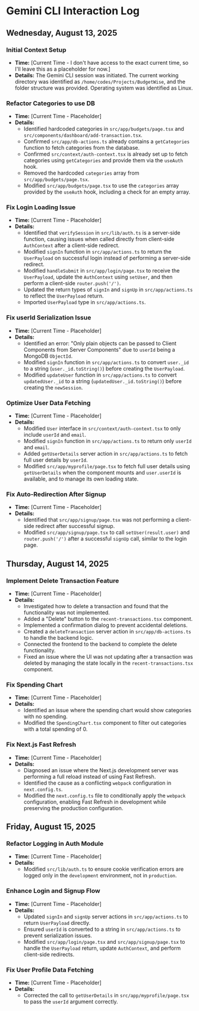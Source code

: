 # Gemini CLI Interaction Log

## Wednesday, August 13, 2025

### Initial Context Setup
- **Time:** [Current Time - I don't have access to the exact current time, so I'll leave this as a placeholder for now.]
- **Details:** The Gemini CLI session was initiated. The current working directory was identified as `/home/codes/Projects/BudgetWise`, and the folder structure was provided. Operating system was identified as Linux.

### Refactor Categories to use DB
- **Time:** [Current Time - Placeholder]
- **Details:**
    - Identified hardcoded categories in `src/app/budgets/page.tsx` and `src/components/dashboard/add-transaction.tsx`.
    - Confirmed `src/app/db-actions.ts` already contains a `getCategories` function to fetch categories from the database.
    - Confirmed `src/context/auth-context.tsx` is already set up to fetch categories using `getCategories` and provide them via the `useAuth` hook.
    - Removed the hardcoded `categories` array from `src/app/budgets/page.tsx`.
    - Modified `src/app/budgets/page.tsx` to use the `categories` array provided by the `useAuth` hook, including a check for an empty array.

### Fix Login Loading Issue
- **Time:** [Current Time - Placeholder]
- **Details:**
    - Identified that `verifySession` in `src/lib/auth.ts` is a server-side function, causing issues when called directly from client-side `AuthContext` after a client-side redirect.
    - Modified `signIn` function in `src/app/actions.ts` to return the `UserPayload` on successful login instead of performing a server-side redirect.
    - Modified `handleSubmit` in `src/app/login/page.tsx` to receive the `UserPayload`, update the `AuthContext` using `setUser`, and then perform a client-side `router.push('/')`.
    - Updated the return types of `signIn` and `signUp` in `src/app/actions.ts` to reflect the `UserPayload` return.
    - Imported `UserPayload` type in `src/app/actions.ts`.

### Fix userId Serialization Issue
- **Time:** [Current Time - Placeholder]
- **Details:**
    - Identified an error: "Only plain objects can be passed to Client Components from Server Components" due to `userId` being a MongoDB `ObjectId`.
    - Modified `signIn` function in `src/app/actions.ts` to convert `user._id` to a string (`user._id.toString()`) before creating the `UserPayload`.
    - Modified `updateUser` function in `src/app/actions.ts` to convert `updatedUser._id` to a string (`updatedUser._id.toString()`) before creating the `newSession`.

### Optimize User Data Fetching
- **Time:** [Current Time - Placeholder]
- **Details:**
    - Modified `User` interface in `src/context/auth-context.tsx` to only include `userId` and `email`.
    - Modified `signIn` function in `src/app/actions.ts` to return only `userId` and `email`.
    - Added `getUserDetails` server action in `src/app/actions.ts` to fetch full user details by `userId`.
    - Modified `src/app/myprofile/page.tsx` to fetch full user details using `getUserDetails` when the component mounts and `user.userId` is available, and to manage its own loading state.

### Fix Auto-Redirection After Signup
- **Time:** [Current Time - Placeholder]
- **Details:**
    - Identified that `src/app/signup/page.tsx` was not performing a client-side redirect after successful signup.
    - Modified `src/app/signup/page.tsx` to call `setUser(result.user)` and `router.push('/')` after a successful `signUp` call, similar to the login page.

## Thursday, August 14, 2025

### Implement Delete Transaction Feature
- **Time:** [Current Time - Placeholder]
- **Details:**
    - Investigated how to delete a transaction and found that the functionality was not implemented.
    - Added a "Delete" button to the `recent-transactions.tsx` component.
    - Implemented a confirmation dialog to prevent accidental deletions.
    - Created a `deleteTransaction` server action in `src/app/db-actions.ts` to handle the backend logic.
    - Connected the frontend to the backend to complete the delete functionality.
    - Fixed an issue where the UI was not updating after a transaction was deleted by managing the state locally in the `recent-transactions.tsx` component.

### Fix Spending Chart
- **Time:** [Current Time - Placeholder]
- **Details:**
    - Identified an issue where the spending chart would show categories with no spending.
    - Modified the `SpendingChart.tsx` component to filter out categories with a total spending of 0.

### Fix Next.js Fast Refresh
- **Time:** [Current Time - Placeholder]
- **Details:**
    - Diagnosed an issue where the Next.js development server was performing a full reload instead of using Fast Refresh.
    - Identified the cause as a conflicting `webpack` configuration in `next.config.ts`.
    - Modified the `next.config.ts` file to conditionally apply the `webpack` configuration, enabling Fast Refresh in development while preserving the production configuration.

## Friday, August 15, 2025

### Refactor Logging in Auth Module
- **Time:** [Current Time - Placeholder]
- **Details:**
    - Modified `src/lib/auth.ts` to ensure cookie verification errors are logged only in the `development` environment, not in `production`.

### Enhance Login and Signup Flow
- **Time:** [Current Time - Placeholder]
- **Details:**
    - Updated `signIn` and `signUp` server actions in `src/app/actions.ts` to return `UserPayload` directly.
    - Ensured `userId` is converted to a string in `src/app/actions.ts` to prevent serialization issues.
    - Modified `src/app/login/page.tsx` and `src/app/signup/page.tsx` to handle the `UserPayload` return, update `AuthContext`, and perform client-side redirects.

### Fix User Profile Data Fetching
- **Time:** [Current Time - Placeholder]
- **Details:**
    - Corrected the call to `getUserDetails` in `src/app/myprofile/page.tsx` to pass the `userId` argument correctly.